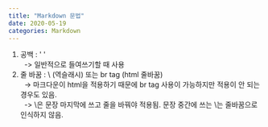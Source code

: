 ```yaml
---
title: "Markdown 문법"
date: 2020-05-19
categories: Markdown
---
```


1. 공백 : '&nbsp;' \
&nbsp;&nbsp;-> 일반적으로 들여쓰기할 때 사용
2. 줄 바꿈 : \ (역슬래시) 또는 br tag (html 줄바꿈) \
&nbsp;&nbsp;-> 마크다운이 html을 적용하기 때문에 br tag 사용이 가능하지만 적용이 안 되는 경우도 있음. \
&nbsp;&nbsp;-> \은 문장 마지막에 쓰고 줄을 바꿔야 적용됨. 문장 중간에 쓰는 \는 줄바꿈으로 인식하지 않음.
